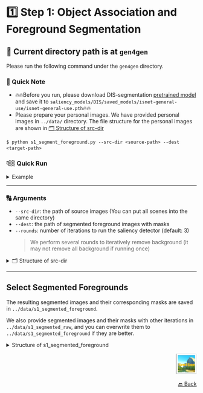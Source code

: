 # 1️⃣ Step 1: Object Association and Foreground Segmentation

## 🚩 Current directory path is at `gen4gen`
Please run the following command under the `gen4gen` directory.

### 🔖 Quick Note
- 🔥🔥Before you run, please download DIS-segmentation [pretrained model](https://drive.google.com/file/d/1XHIzgTzY5BQHw140EDIgwIb53K659ENH/view) and save it to `saliency_models/DIS/saved_models/isnet-general-use/isnet-general-use.pth`🔥🔥
- Please prepare your personal images. We have provided personal images in `../data/` directory. The file structure for the personal images are shown in <a href="#0">🗂 Structure of src-dir</a><br>

```bash=
$ python s1_segment_foreground.py --src-dir <source-path> --dest <target-path>
```

### 👇🏼 Quick Run
<details>
<summary>Example</summary>

```bash=
$ python s1_segment_foreground.py --src-dir ../data/s0_source_images --dest ../data/s1_segmented_foreground
```
</details>

---
### 🔠 Arguments

- `--src-dir`: the path of source images (You can put all scenes into the same directory)
- `--dest`: the path of segmented foreground images with masks
- `--rounds`: number of iterations to run the saliency detector (default: 3)
    > We perform several rounds to iteratively remove background (it may not remove all background if running once)

<details>
<summary><a name="0"></a>🗂 Structure of src-dir</summary>

```shell
../data/s0_source_images
└── cat_dog_houseplant_3objs
    ├── cat
    │   └── sergey-semin-agQhOHQipoE-unsplash.jpg
    ├── dog
    │   ├── Copy of 5.jpeg
    │   └── Copy of 6.jpeg
    └── houseplant
        ├── Copy of 1.png
        ├── Copy of 2.png
        ├── Copy of 3.png
        └── Copy of 5.png
└── [folder_of_other_scenes]
    ├── [object_name_1]
    │   ├── [image_name_1.jpg]
    │   ├── ...
    │   └── [image_name_n.jpeg]
    ...
    └── [object_name_n]
```
</details>

---
## Select Segmented Foregrounds

The resulting segmented images and their corresponding masks are saved in `../data/s1_segmented_foreground`.

We also provide segmented images and their masks with other iterations in `../data/s1_segmented_raw`, and you can overwrite them to `../data/s1_segmented_foreground` if they are better.

<details>
<summary>Structure of s1_segmented_foreground</span></summary>

```shell
../data/s1_segmented_foreground
└── cat_dog_houseplant_3objs
    ├── cat
    │   ├── sergey-semin-agQhOHQipoE-unsplash_result_foreground_isnet.png
    │   └── sergey-semin-agQhOHQipoE-unsplash_result_mask_isnet.png
    ├── dog
    │   ├── Copy of 5_result_foreground_isnet.png
    │   ├── Copy of 5_result_mask_isnet.png
    │   ├── Copy of 6_result_foreground_isnet.png
    │   └── Copy of 6_result_mask_isnet.png
    └── houseplant
        ├── Copy of 1_result_foreground_isnet.png
        ├── Copy of 1_result_mask_isnet.png
        ├── Copy of 2_result_foreground_isnet.png
        ├── Copy of 2_result_mask_isnet.png
        ├── Copy of 3_result_foreground_isnet.png
        ├── Copy of 3_result_mask_isnet.png
        ├── Copy of 5_result_foreground_isnet.png
        └── Copy of 5_result_mask_isnet.png
```
</details>

<p align="right">
      <img src="../assets/Gen4GenLogo.png" alt="Logo" width="" height="55"/>
</p>

<p align="right"><a href="README.md">🔙 Back</a></p>
